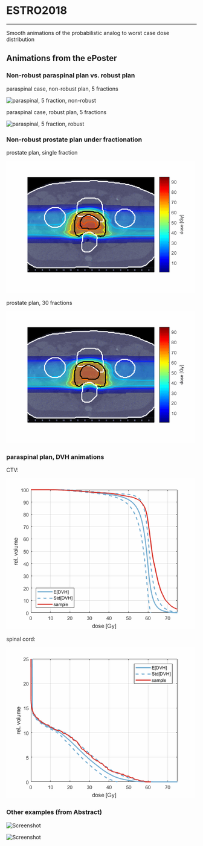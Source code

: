 # ESTRO2018
---
Smooth animations of the probabilistic analog to worst case dose distribution

## Animations from the ePoster

### Non-robust paraspinal plan vs. robust plan

paraspinal case, non-robust plan, 5 fractions

![paraspinal, 5 fraction, non-robust](spinal_sliceAnimation_5frac.gif)

paraspinal case, robust plan, 5 fractions

![paraspinal, 5 fraction, robust](spinal_sliceAnimation_5frac_probOpt_in_5frac.gif)

### Non-robust prostate plan under fractionation

prostate plan, single fraction

![prostate, 1 fraction](prostate_1frac.gif)

prostate plan, 30 fractions

![prostate, 30 fractions](prostate_30frac.gif)

### paraspinal plan, DVH animations

CTV:

![CTV DVH animation](spinal_CTV_dvhAnimation_5frac.gif)

spinal cord:

![OAR DVH animation](spinal_OAR_dvhAnimation_5frac.gif)

### Other examples (from Abstract)

![Screenshot](prostate_anim.gif)

![Screenshot](liver_anim.gif)


